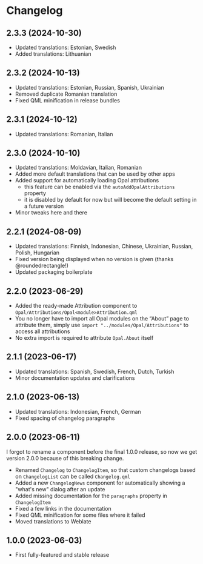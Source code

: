 <!--
SPDX-FileCopyrightText: 2023-2024 Mirian Margiani
SPDX-License-Identifier: GFDL-1.3-or-later
-->

# Changelog

## 2.3.3 (2024-10-30)

- Updated translations: Estonian, Swedish
- Added translations: Lithuanian

## 2.3.2 (2024-10-13)

- Updated translations: Estonian, Russian, Spanish, Ukrainian
- Removed duplicate Romanian translation
- Fixed QML minification in release bundles

## 2.3.1 (2024-10-12)

- Updated translations: Romanian, Italian

## 2.3.0 (2024-10-10)

- Updated translations: Moldavian, Italian, Romanian
- Added more default translations that can be used by other apps
- Added support for automatically loading Opal attributions
    - this feature can be enabled via the `autoAddOpalAttributions` property
    - it is disabled by default for now but will become the default setting in a future version
- Minor tweaks here and there

## 2.2.1 (2024-08-09)

- Updated translations: Finnish, Indonesian, Chinese, Ukrainian, Russian, Polish, Hungarian
- Fixed version being displayed when no version is given (thanks @roundedrectangle!)
- Updated packaging boilerplate

## 2.2.0 (2023-06-29)

- Added the ready-made Attribution component to `Opal/Attributions/Opal<module>Attribution.qml`
- You no longer have to import all Opal modules on the “About” page to attribute them,
  simply use `import "../modules/Opal/Attributions"` to access all attributions
- No extra import is required to attribute `Opal.About` itself

## 2.1.1 (2023-06-17)

- Updated translations: Spanish, Swedish, French, Dutch, Turkish
- Minor documentation updates and clarifications

## 2.1.0 (2023-06-13)

- Updated translations: Indonesian, French, German
- Fixed spacing of changelog paragraphs

## 2.0.0 (2023-06-11)

I forgot to rename a component before the final 1.0.0 release, so now we get
version 2.0.0 because of this breaking change.

- Renamed `Changelog` to `ChangelogItem`, so that custom changelogs based on
  `ChangelogList` can be called `Changelog.qml`
- Added a new `ChangelogNews` component for automatically showing a "what's new" dialog after an update
- Added missing documentation for the `paragraphs` property in `ChangelogItem`
- Fixed a few links in the documentation
- Fixed QML minification for some files where it failed
- Moved translations to Weblate

## 1.0.0 (2023-06-03)

- First fully-featured and stable release
